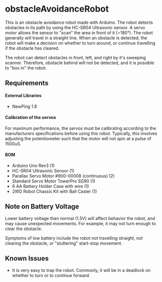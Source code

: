# obstacleAvoidanceRobot
This is an obstacle avoidance robot made with Arduino. The robot detects obstacles in its path by using the HC-SR04 Ultrasonic sensor. A servo motor allows the sensor to "scan" the area in front of it (~180°).
The robot generally will travel in a straight line. When an obstacle is detected, the robot will make a decision on whether to turn around, or continue travelling if the obstacle has cleared.

The robot can detect obstacles in front, left, and right by it's sweeping scanner. Therefore, obstacle behind will not be detected, and it is possible to "box in" the robot.

## Requirements

#### External Libraries
- NewPing 1.8

#### Calibration of the servos
For maximum performance, the servos must be calibrating according to the manufacturers specifications before using this robot. Typically, this involves adjusting the potentiometer such that the motor will not spin at a pulse of 1500uS.

#### BOM
- Arduino Uno Rev3 (1)
- HC-SR04 Ultrasonic Sensor (1)
- Parallax Servo Motor #900-00008 (continuous) (2)
- Standard Servo Motor TowerPro SG90 (1)
- 6 AA Battery Holder Case with wire (1)
- 2WD Robot Chassis Kit with Ball Caster (1)

## Note on Battery Voltage
Lower battery voltage than normal (1.5V) will affect behavior the robot, and may cause unexpected movements. For example, it may not turn enough to clear the obstacle.

Symptoms of low battery include the robot not travelling straight, not clearing the obstacle, or "stuttering" start-stop movement.

## Known Issues
- It is very easy to trap the robot. Commonly, it will be in a deadlock on whether to turn or to continue forward.